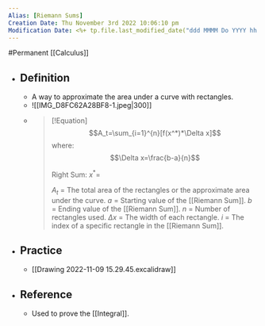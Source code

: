 ```yaml
---
Alias: [Riemann Sums]
Creation Date: Thu November 3rd 2022 10:06:10 pm 
Modification Date: <%+ tp.file.last_modified_date("ddd MMMM Do YYYY hh:mm:ss a") %>
---
```

#Permanent [[Calculus]]

- ## Definition
	- A way to approximate the area under a curve with rectangles.
	- ![[IMG_D8FC62A28BF8-1.jpeg|300]]
	- > [!Equation]
	  > $$A_t=\sum_{i=1}^{n}[f(x^*)*\Delta x]$$
	  > where:
	  > $$\Delta x=\frac{b-a}{n}$$
	  > 
	  > Right Sum: $x^*=$
	  > 
	  > $A_t$ = The total area of the rectangles or the approximate area under the curve.
	  > $a$ = Starting value of the [[Riemann Sum]].
	  > $b$ = Ending value of the [[Riemann Sum]].
	  > $n$ = Number of rectangles used.
	  > $\Delta x$ = The width of each rectangle.
	  > $i$ = The index of a specific rectangle in the [[Riemann Sum]].
- ## Practice
	- [[Drawing 2022-11-09 15.29.45.excalidraw]]
- ## Reference
	- Used to prove the [[Integral]].